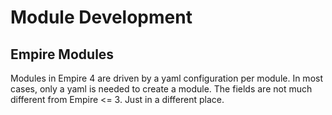 # Module Development

## Empire Modules

Modules in Empire 4 are driven by a yaml configuration per module. In most cases, only a yaml is needed to create a module. The fields are not much different from Empire <= 3. Just in a different place.
